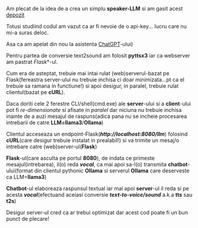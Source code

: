 
Am plecat de la idea de a crea un simplu **speaker-LLM** si am gasit acest [depozit](https://github.com/ThomasJay/SpeakLLM/blob/main/app.py)

Totusi studiind codul am vazut ca ar fi nevoie de o api-key... lucru care nu mi-a suras deloc.

Asa ca am apelat din nou la asistenta [ChatGPT](https://chatgpt.com/c/e5162420-9644-4178-a470-c22fffdbf952)-ului)

Pentru partea de conversie text2sound am folosit **pyttsx3** iar ca webserver am pastrat *Flask**-ul.

Cum era de asteptat, trebuie mai intai rulat (web)serverul-bazat pe Flask(fereastra server-ului nu trebuie inchisa ci doar minimizata...pt ca el trebuie sa ramana in functiune!) si apoi desigur, in paralel,  trebuie rulat clientul(bazat pe **cURL**).

Daca doriti cele 2 ferestre CLI/shell(cmd.exe) ale **server**-ului si a **client**-ului pot fi *re-dimensionate* si afisate in *paralel* dar niciuna nu trebuie inchisa inainte de a auzi mesajul de raspuns(adica pana nu se incheie procesarea intrebarii de catre **LLM=llama3**/**Ollama**)


Clientul acceseaza un endpoint-Flask(***http://localhost:8080/llm***) folosind **cURL**(care desigur trebuie instalat in prealabil!) si va trimite un mesaj/o intrebare catre (web)server-ul(**Flask**)

**Flask**-ul(care asculta pe portul **8080**), de indata ce primeste mesajul(intrebarea), il(o) reda ***vocal***, ca mai apoi sa-l(o) transmita **chatbot**-ului(format din clientul pythonic **Ollama** si serverul **Ollama** care deserveste ca LLM=**llama3**)

**Chatbot**-ul elaboreaza raspunsul textual iar mai apoi **server**-ul il reda si pe acesta ***vocal***(efectuand aceiasi conversie ***text-to-voice/sound*** a.k.a **tts** sau **t2s**)

Desigur server-ul cred ca ar trebui optimizat dar acest cod poate fi un bun punct de plecare!
